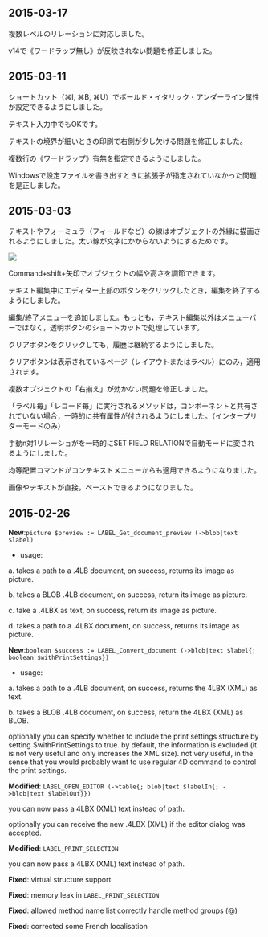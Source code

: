 2015-03-17
---
複数レベルのリレーションに対応しました。

v14で《ワードラップ無し》が反映されない問題を修正しました。

2015-03-11
---

ショートカット（⌘I, ⌘B, ⌘U）でボールド・イタリック・アンダーライン属性が設定できるようにしました。

テキスト入力中でもOKです。

テキストの境界が細いときの印刷で右側が少し欠ける問題を修正しました。

複数行の《ワードラップ》有無を指定できるようにしました。

Windowsで設定ファイルを書き出すときに拡張子が指定されていなかった問題を是正しました。

2015-03-03
---
テキストやフォーミュラ（フィールドなど）の線はオブジェクトの外縁に描画されるようにしました。太い線が文字にかからないようにするためです。

![](https://github.com/miyako/4d-component-label-editor/blob/master/images/5.png) 

Command+shift+矢印でオブジェクトの幅や高さを調節できます。

テキスト編集中にエディター上部のボタンをクリックしたとき，編集を終了するようにしました。

編集/終了メニューを追加しました。もっとも，テキスト編集以外はメニューバーではなく，透明ボタンのショートカットで処理しています。

クリアボタンをクリックしても，履歴は継続するようにしました。

クリアボタンは表示されているページ（レイアウトまたはラベル）にのみ，適用されます。

複数オブジェクトの「右揃え」が効かない問題を修正しました。

「ラベル毎」「レコード毎」に実行されるメソッドは，コンポーネントと共有されていない場合，一時的に共有属性が付されるようにしました。（インタープリターモードのみ）

手動n対1リレーショがを一時的にSET FIELD RELATIONで自動モードに変されるようにしました。

均等配置コマンドがコンテキストメニューからも適用できるようになりました。

画像やテキストが直接，ペーストできるようになりました。

2015-02-26
---

**New**:```picture $preview := LABEL_Get_document_preview (->blob|text $label)```

* usage:

a. takes a path to a .4LB document, on success, returns its image as picture.

b. takes a BLOB .4LB document, on success, return its image as picture.

c. take a .4LBX as text, on success, return its image as picture.

d. takes a path to a .4LBX document, on success, returns its image as picture.

**New**:```boolean $success := LABEL_Convert_document (->blob|text $label{; boolean $withPrintSettings})``` 

* usage:

a. takes a path to a .4LB document, on success, returns the 4LBX (XML) as text.

b. takes a BLOB .4LB document, on success, return the 4LBX (XML) as BLOB.

optionally you can specify whether to include the print settings structure by setting $withPrintSettings to true. by default,  the information is excluded (it is not very useful and only increases the XML size). not very useful, in the sense that you would probably want to use regular 4D command to control the print settings.

**Modified**: ```LABEL_OPEN_EDITOR (->table{; blob|text $labelIn{; ->blob|text $labelOut}})```

you can now pass a 4LBX (XML) text instead of path. 

optionally you can receive the new .4LBX (XML) if the editor dialog was accepted.

**Modified**: ```LABEL_PRINT_SELECTION```

you can now pass a 4LBX (XML) text instead of path. 

**Fixed**: virtual structure support

**Fixed**: memory leak in ```LABEL_PRINT_SELECTION```

**Fixed**: allowed method name list correctly handle method groups (@)

**Fixed**: corrected some French localisation
